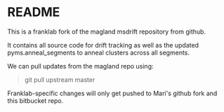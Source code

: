 # README #

This is a franklab fork of the magland msdrift repository from github.

It contains all source code for drift tracking as well as the updated pyms.anneal_segments to anneal clusters across all segments.

We can pull updates from the magland repo using:
> git pull upstream master

Franklab-specific changes will only get pushed to Mari's github fork and this bitbucket repo.
